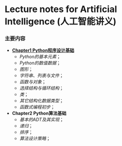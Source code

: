 # Lecture notes for Artificial Intelligence (人工智能讲义)

### 主要内容
- **<a href="https://github.com/duxiaoqin/Lecture-notes-for-Artificial-Intelligence/blob/master/Chapter1-CN.pdf">Chapter1 Python程序设计基础</a>**
   - _Python的基本元素_；
   - _Python的数值数据_；
   - _图形_；
   - _字符串、列表与文件_；
   - _函数与对象_；
   - _选择结构与循环结构_；
   - _类_；
   - _其它结构化数据类型_；
   - _函数式编程初步_；
- **Chapter2 Python算法基础**
   - _基本的ADT及其实现_；
   - _递归_；
   - _排序_；
   - _算法设计策略_；
